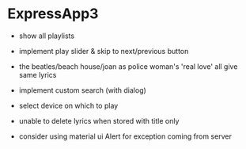﻿# ExpressApp3

- show all playlists
- implement play slider & skip to next/previous button
- the beatles/beach house/joan as police woman's 'real love' all give same lyrics
- implement custom search (with dialog)
- select device on which to play
- unable to delete lyrics when stored with title only

- consider using material ui Alert for exception coming from server
